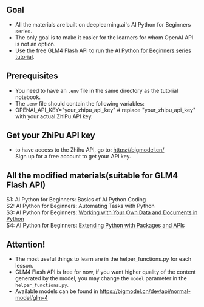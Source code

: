 ## Goal
- All the materials are built on deeplearning.ai's AI Python for Beginners series. 
- The only goal is to make it easier for the learners for whom OpenAI API is not an option.
- Use the free GLM4 Flash API to run the [AI Python for Beginners series tutorial](https://learn.deeplearning.ai/courses/ai-python-for-beginners).

## Prerequisites
- You need to have an `.env` file in the same directory as the tutorial notebook.  
- The `.env` file should contain the following variables:  
- OPENAI_API_KEY="your_zhipu_api_key" # replace "your_zhipu_api_key" with your actual ZhiPu API key.

## Get your ZhiPu API key
- to have access to the Zhihu API, go to: <https://bigmodel.cn/>  
Sign up for a free account to get your API key.

## All the modified materials(suitable for GLM4 Flash API)
S1: AI Python for Beginners: Basics of AI Python Coding  
S2: AI Python for Beginners: Automating Tasks with Python  
S3: AI Python for Beginners: [Working with Your Own Data and Documents in Python](https://github.com/nicky-aigc/AI-Python-For-Beginners-with-GLM4/tree/main/S3)  
S4: AI Python for Beginners: [Extending Python with Packages and APIs](https://github.com/nicky-aigc/AI-Python-For-Beginners-with-GLM4/tree/main/S4)

## Attention!
- The most useful things to learn are in the helper_functions.py for each lesson.  
- GLM4 Flash API is free for now, if you want higher quality of the content generated by the model, you may change the `model` parameter in the `helper_functions.py`.   
- Available models can be found in <https://bigmodel.cn/dev/api/normal-model/glm-4>  

